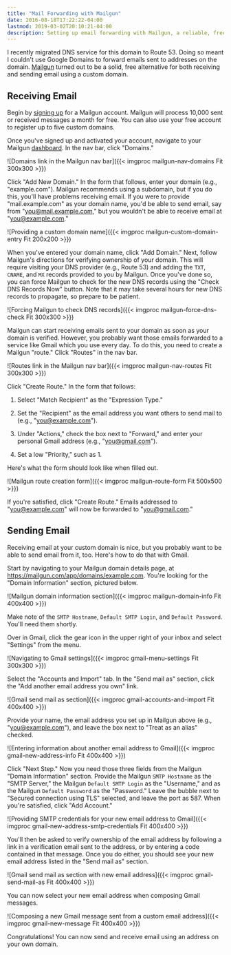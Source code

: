 ```yaml
---
title: "Mail Forwarding with Mailgun"
date: 2016-08-18T17:22:22-04:00
lastmod: 2019-03-02T20:10:21-04:00
description: Setting up email forwarding with Mailgun, a reliable, free option for sending and receiving email using a custom domain.
---
```


I recently migrated DNS service for this domain to Route 53. Doing so meant I couldn't use Google Domains to forward emails sent to addresses on the domain. [Mailgun](https://mailgun.com) turned out to be a solid, free alternative for both receiving and sending email using a custom domain.

## Receiving Email

Begin by [signing up](https://mailgun.com/signup) for a Mailgun account. Mailgun will process 10,000 sent or received messages a month for free. You can also use your free account to register up to five custom domains.

Once you've signed up and activated your account, navigate to your Mailgun [dashboard](https://mailgun.com/app/dashboard). In the nav bar, click "Domains."

![Domains link in the Mailgun nav bar]({{< imgproc mailgun-nav-domains Fit 300x300 >}})

Click "Add New Domain." In the form that follows, enter your domain (e.g., "example.com"). Mailgun recommends using a subdomain, but if you do this, you'll have problems receiving email. If you were to provide "mail.example.com" as your domain name, you'd be able to send email, say from "you@mail.example.com," but you wouldn't be able to receive email at "you@example.com."

![Providing a custom domain name]({{< imgproc mailgun-custom-domain-entry Fit 200x200 >}})

When you've entered your domain name, click "Add Domain." Next, follow Mailgun's directions for verifying ownership of your domain. This will require visiting your DNS provider (e.g., Route 53) and adding the `TXT`, `CNAME`, and `MX` records provided to you by Mailgun. Once you've done so, you can force Mailgun to check for the new DNS records using the "Check DNS Records Now" button. Note that it may take several hours for new DNS records to propagate, so prepare to be patient.

![Forcing Mailgun to check DNS records]({{< imgproc mailgun-force-dns-check Fit 300x300 >}})

Mailgun can start receiving emails sent to your domain as soon as your domain is verified. However, you probably want those emails forwarded to a service like Gmail which you use every day. To do this, you need to create a Mailgun "route." Click "Routes" in the nav bar.

![Routes link in the Mailgun nav bar]({{< imgproc mailgun-nav-routes Fit 300x300 >}})

Click "Create Route." In the form that follows:

1. Select "Match Recipient" as the "Expression Type."

2. Set the "Recipient" as the email address you want others to send mail to (e.g., "you@example.com").

3. Under "Actions," check the box next to "Forward," and enter your personal Gmail address (e.g., "you@gmail.com").

4. Set a low "Priority," such as 1.

Here's what the form should look like when filled out.

![Mailgun route creation form]({{< imgproc mailgun-route-form Fit 500x500 >}})

If you're satisfied, click "Create Route." Emails addressed to "you@example.com" will now be forwarded to "you@gmail.com."

## Sending Email

Receiving email at your custom domain is nice, but you probably want to be able to send email from it, too. Here's how to do that with Gmail.

Start by navigating to your Mailgun domain details page, at https://mailgun.com/app/domains/example.com. You're looking for the "Domain Information" section, pictured below.

![Mailgun domain information section]({{< imgproc mailgun-domain-info Fit 400x400 >}})

Make note of the `SMTP Hostname`, `Default SMTP Login`, and `Default Password`. You'll need them shortly.

Over in Gmail, click the gear icon in the upper right of your inbox and select "Settings" from the menu.

![Navigating to Gmail settings]({{< imgproc gmail-menu-settings Fit 300x300 >}})

Select the "Accounts and Import" tab. In the "Send mail as" section, click the "Add another email address you own" link.

![Gmail send mail as section]({{< imgproc gmail-accounts-and-import Fit 400x400 >}})

Provide your name, the email address you set up in Mailgun above (e.g., "you@example.com"), and leave the box next to "Treat as an alias" checked.

![Entering information about another email address to Gmail]({{< imgproc gmail-new-address-info Fit 400x400 >}})

Click "Next Step." Now you need those three fields from the Mailgun "Domain Information" section. Provide the Mailgun `SMTP Hostname` as the "SMTP Server," the Mailgun `Default SMTP Login` as the "Username," and as the Mailgun `Default Password` as the "Password." Leave the bubble next to "Secured connection using TLS" selected, and leave the port as 587. When you're satisfied, click "Add Account."

![Providing SMTP credentials for your new email address to Gmail]({{< imgproc gmail-new-address-smtp-credentials Fit 400x400 >}})

You'll then be asked to verify ownership of the email address by following a link in a verification email sent to the address, or by entering a code contained in that message. Once you do either, you should see your new email address listed in the "Send mail as" section.

![Gmail send mail as section with new email address]({{< imgproc gmail-send-mail-as Fit 400x400 >}})

You can now select your new email address when composing Gmail messages.

![Composing a new Gmail message sent from a custom email address]({{< imgproc gmail-new-message Fit 400x400 >}})

Congratulations! You can now send and receive email using an address on your own domain.
